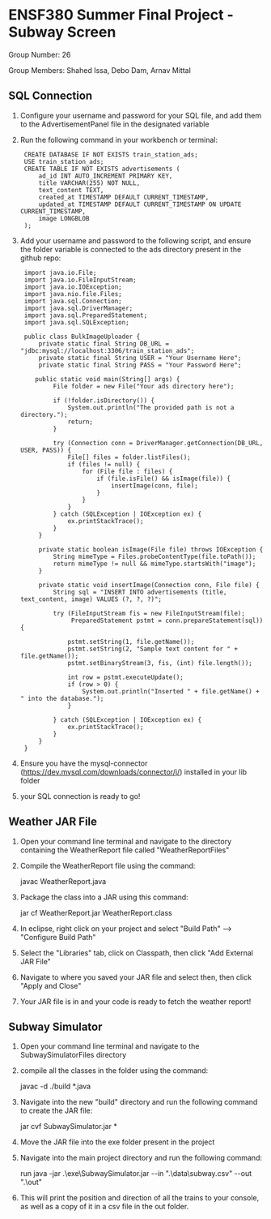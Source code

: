 # ENSF380 Summer Final Project - Subway Screen 
 Group Number: 26
 
 Group Members: Shahed Issa, Debo Dam, Arnav Mittal
 
## SQL Connection
1) Configure your username and password for your SQL file, and add them to the AdvertisementPanel file in the designated variable

2) Run the following command in your workbench or terminal:
	
		CREATE DATABASE IF NOT EXISTS train_station_ads;
		USE train_station_ads;
		CREATE TABLE IF NOT EXISTS advertisements (
		    ad_id INT AUTO_INCREMENT PRIMARY KEY,
		    title VARCHAR(255) NOT NULL,
		    text_content TEXT,
		    created_at TIMESTAMP DEFAULT CURRENT_TIMESTAMP,
		    updated_at TIMESTAMP DEFAULT CURRENT_TIMESTAMP ON UPDATE CURRENT_TIMESTAMP,
		    image LONGBLOB
		);
		
3) Add your username and password to the following script, and ensure the folder variable is connected to the ads directory present in the github repo:
	
		import java.io.File;
		import java.io.FileInputStream;
		import java.io.IOException;
		import java.nio.file.Files;
		import java.sql.Connection;
		import java.sql.DriverManager;
		import java.sql.PreparedStatement;
		import java.sql.SQLException;
		
		public class BulkImageUploader {
		    private static final String DB_URL = "jdbc:mysql://localhost:3306/train_station_ads";
		    private static final String USER = "Your Username Here"; 
		    private static final String PASS = "Your Password Here";

		   public static void main(String[] args) {
		        File folder = new File("Your ads directory here"); 
		
		        if (!folder.isDirectory()) {
		            System.out.println("The provided path is not a directory.");
		            return;
		        }
		
		        try (Connection conn = DriverManager.getConnection(DB_URL, USER, PASS)) {
		            File[] files = folder.listFiles();
		            if (files != null) {
		                for (File file : files) {
		                    if (file.isFile() && isImage(file)) {
		                        insertImage(conn, file);
		                    }
		                }
		            }
		        } catch (SQLException | IOException ex) {
		            ex.printStackTrace();
		        }
		    }
		
		    private static boolean isImage(File file) throws IOException {
		        String mimeType = Files.probeContentType(file.toPath());
		        return mimeType != null && mimeType.startsWith("image");
		    }
		
		    private static void insertImage(Connection conn, File file) {
		        String sql = "INSERT INTO advertisements (title, text_content, image) VALUES (?, ?, ?)";
		
		        try (FileInputStream fis = new FileInputStream(file);
		             PreparedStatement pstmt = conn.prepareStatement(sql)) {
		
		            pstmt.setString(1, file.getName());
		            pstmt.setString(2, "Sample text content for " + file.getName());
		            pstmt.setBinaryStream(3, fis, (int) file.length());
		
		            int row = pstmt.executeUpdate();
		            if (row > 0) {
		                System.out.println("Inserted " + file.getName() + " into the database.");
		            }
		
		        } catch (SQLException | IOException ex) {
		            ex.printStackTrace();
		        }
		    }
		}

4) Ensure you have the mysql-connector (https://dev.mysql.com/downloads/connector/j/) installed in your lib folder

5) your SQL connection is ready to go!

		

## Weather JAR File 
1) Open your command line terminal and navigate to the directory containing the WeatherReport file called "WeatherReportFiles"

2) Compile the WeatherReport file using the command: 

	javac WeatherReport.java

3) Package the class into a JAR using this command: 

	jar cf WeatherReport.jar WeatherReport.class

4) In eclipse, right click on your project and select "Build Path" --> "Configure Build Path"

5) Select the "Libraries" tab, click on Classpath, then click "Add External JAR File"

6) Navigate to where you saved your JAR file and select then, then click "Apply and Close"

7) Your JAR file is in and your code is ready to fetch the weather report!
	

## Subway Simulator
1) Open your command line terminal and navigate to the SubwaySimulatorFiles directory 

2) compile all the classes in the folder using the command: 
	
	javac -d ./build *.java

3) Navigate into the new "build" directory and run the following command to create the JAR file:

	jar cvf SubwaySimulator.jar *
	
4) Move the JAR file into the exe folder present in the project

5) Navigate into the main project directory and run the following command:

	run java -jar .\exe\SubwaySimulator.jar --in ".\data\subway.csv" --out ".\out"
	
6) This will print the position and direction of all the trains to your console, as well as a copy of it in a csv file in the out folder.